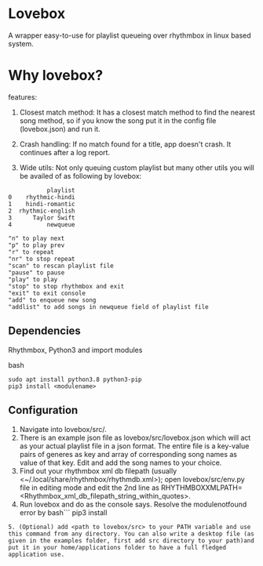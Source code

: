 # Lovebox
A wrapper easy-to-use for playlist queueing over rhythmbox in linux based system.

# Why lovebox?
features:
1. Closest match method: It has a closest match method to find the nearest song method, so if you know the song put it in the config file (lovebox.json) and run it.

2. Crash handling: If no match found for a title, app doesn't crash. It continues after a log report.

3. Wide utils:
Not only queuing custom playlist but many other utils you will be availed of as following by lovebox:

```
           playlist
0    rhythmic-hindi
1    hindi-romantic
2  rhythmic-english
3      Taylor Swift
4          newqueue
 
"n" to play next
"p" to play prev
"r" to repeat
"nr" to stop repeat
"scan" to rescan playlist file
"pause" to pause
"play" to play
"stop" to stop rhythmbox and exit
"exit" to exit console
"add" to enqueue new song
"addlist" to add songs in newqueue field of playlist file
```

## Dependencies
Rhythmbox, Python3 and import modules

bash
```
sudo apt install python3.8 python3-pip
pip3 install <modulename>
```

## Configuration
1. Navigate into lovebox/src/.
2. There is an example json file as lovebox/src/lovebox.json which will act as your actual playlist file in a json format. The entire file is a key-value pairs of generes as key and array of corresponding song names as value of that key. Edit and add the song names to your choice.
3. Find out your rhythmbox xml db filepath (usually <~/.local/share/rhythmbox/rhythmdb.xml>); open lovebox/src/env.py file in editing mode and edit the 2nd line as RHYTHMBOXXMLPATH=<Rhythmbox_xml_db_filepath_string_within_quotes>.
4. Run lovebox and do as the console says.
Resolve the modulenotfound error by 
bash```
pip3 install <modulename>
```
5. (Optional) add <path to lovebox/src> to your PATH variable and use this command from any directory. You can also write a desktop file (as given in the examples folder, first add src directory to your path)and put it in your home/applications folder to have a full fledged application use. 